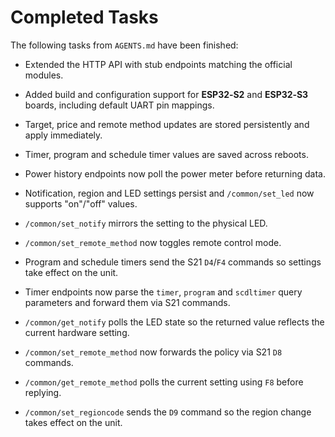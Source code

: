 # Completed Tasks

The following tasks from `AGENTS.md` have been finished:

- Extended the HTTP API with stub endpoints matching the official modules.
- Added build and configuration support for **ESP32‑S2** and **ESP32‑S3** boards, including default UART pin mappings.
- Target, price and remote method updates are stored persistently and apply immediately.
- Timer, program and schedule timer values are saved across reboots.
- Power history endpoints now poll the power meter before returning data.
- Notification, region and LED settings persist and `/common/set_led` now supports "on"/"off" values.
- `/common/set_notify` mirrors the setting to the physical LED.
- `/common/set_remote_method` now toggles remote control mode.
- Program and schedule timers send the S21 `D4`/`F4` commands so settings
  take effect on the unit.
- Timer endpoints now parse the `timer`, `program` and `scdltimer`
  query parameters and forward them via S21 commands.
- `/common/get_notify` polls the LED state so the returned value reflects the
  current hardware setting.

- `/common/set_remote_method` now forwards the policy via S21 `D8` commands.
- `/common/get_remote_method` polls the current setting using `F8` before replying.
- `/common/set_regioncode` sends the `D9` command so the region change takes effect on the unit.

